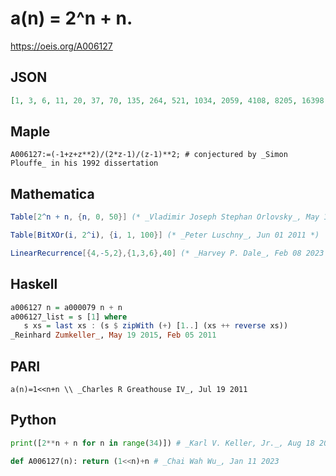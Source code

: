 # a\(n\) \= 2^n \+ n\.
https://oeis.org/A006127
## JSON
```JSON
[1, 3, 6, 11, 20, 37, 70, 135, 264, 521, 1034, 2059, 4108, 8205, 16398, 32783, 65552, 131089, 262162, 524307, 1048596, 2097173, 4194326, 8388631, 16777240, 33554457, 67108890, 134217755, 268435484, 536870941, 1073741854, 2147483679, 4294967328, 8589934625]
```
## Maple
```Maple
A006127:=(-1+z+z**2)/(2*z-1)/(z-1)**2; # conjectured by _Simon Plouffe_ in his 1992 dissertation
```
## Mathematica
```Mathematica
Table[2^n + n, {n, 0, 50}] (* _Vladimir Joseph Stephan Orlovsky_, May 19 2011 *)
```
```Mathematica
Table[BitXOr(i, 2^i), {i, 1, 100}] (* _Peter Luschny_, Jun 01 2011 *)
```
```Mathematica
LinearRecurrence[{4,-5,2},{1,3,6},40] (* _Harvey P. Dale_, Feb 08 2023 *)
```
## Haskell
```Haskell
a006127 n = a000079 n + n
a006127_list = s [1] where
   s xs = last xs : (s $ zipWith (+) [1..] (xs ++ reverse xs))
_Reinhard Zumkeller_, May 19 2015, Feb 05 2011
```
## PARI
```PARI
a(n)=1<<n+n \\ _Charles R Greathouse IV_, Jul 19 2011
```
## Python
```Python
print([2**n + n for n in range(34)]) # _Karl V. Keller, Jr._, Aug 18 2020
```
```Python
def A006127(n): return (1<<n)+n # _Chai Wah Wu_, Jan 11 2023
```

